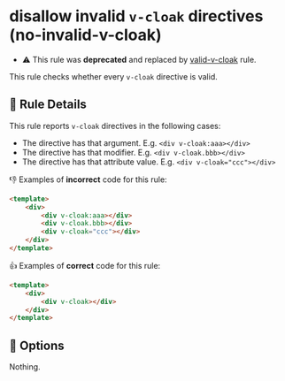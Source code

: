 # disallow invalid `v-cloak` directives (no-invalid-v-cloak)

- :warning: This rule was **deprecated** and replaced by [valid-v-cloak](valid-v-cloak.md) rule.

This rule checks whether every `v-cloak` directive is valid.

## :book: Rule Details

This rule reports `v-cloak` directives in the following cases:

- The directive has that argument. E.g. `<div v-cloak:aaa></div>`
- The directive has that modifier. E.g. `<div v-cloak.bbb></div>`
- The directive has that attribute value. E.g. `<div v-cloak="ccc"></div>`

:-1: Examples of **incorrect** code for this rule:

```html
<template>
    <div>
        <div v-cloak:aaa></div>
        <div v-cloak.bbb></div>
        <div v-cloak="ccc"></div>
    </div>
</template>
```

:+1: Examples of **correct** code for this rule:

```html
<template>
    <div>
        <div v-cloak></div>
    </div>
</template>
```

## :wrench: Options

Nothing.
